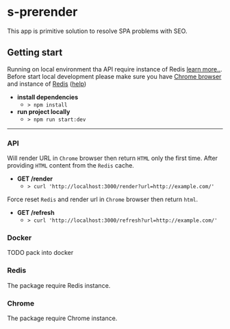 
# s-prerender
This app is primitive solution to resolve SPA problems with SEO.


## Getting start
Running on local environment tha API require instance of Redis [learn more..](https://redis.io/docs/getting-started/).
Before start local development please make sure you have [Chrome browser](https://www.google.com/chrome/) and instance of [Redis](https://redis.io/) ([help](https://tableplus.com/blog/2018/10/how-to-start-stop-restart-redis.html))

- **install dependencies**
    - `> npm install`
- **run project locally**
    - `> npm run start:dev`



---
### API
Will render URL in `Chrome` browser then return `HTML` only the first time. After providing `HTML` content from the `Redis` cache.
- **GET /render**
    - `> curl 'http://localhost:3000/render?url=http://example.com/'`

Force reset `Redis` and render url in `Chrome` browser then return `html`.
- **GET /refresh**
    - `> curl 'http://localhost:3000/refresh?url=http://example.com/'`

### Docker
TODO pack into docker

### Redis
The package require Redis instance.

### Chrome
The package require Chrome instance.
